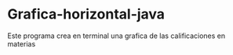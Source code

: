 # Grafica-horizontal-java
Este programa crea en terminal una grafica de las calificaciones en materias
